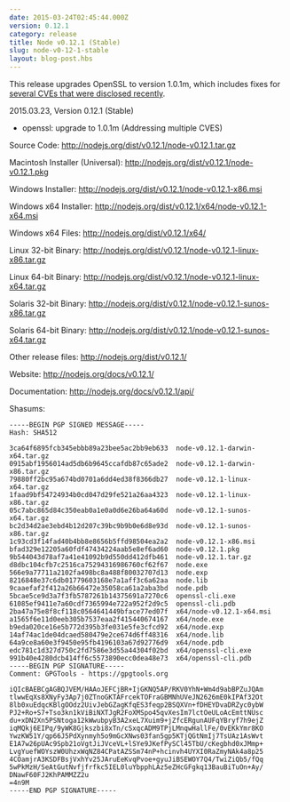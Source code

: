 ```yaml
---
date: 2015-03-24T02:45:44.000Z
version: 0.12.1
category: release
title: Node v0.12.1 (Stable)
slug: node-v0-12-1-stable
layout: blog-post.hbs
---
```


This release upgrades OpenSSL to version 1.0.1m, which includes fixes for
[several CVEs that were disclosed
recently](https://www.openssl.org/news/secadv_20150319.txt).

2015.03.23, Version 0.12.1 (Stable)

* openssl: upgrade to 1.0.1m (Addressing multiple CVES)


Source Code: http://nodejs.org/dist/v0.12.1/node-v0.12.1.tar.gz

Macintosh Installer (Universal): http://nodejs.org/dist/v0.12.1/node-v0.12.1.pkg

Windows Installer: http://nodejs.org/dist/v0.12.1/node-v0.12.1-x86.msi

Windows x64 Installer: http://nodejs.org/dist/v0.12.1/x64/node-v0.12.1-x64.msi

Windows x64 Files: http://nodejs.org/dist/v0.12.1/x64/

Linux 32-bit Binary: http://nodejs.org/dist/v0.12.1/node-v0.12.1-linux-x86.tar.gz

Linux 64-bit Binary: http://nodejs.org/dist/v0.12.1/node-v0.12.1-linux-x64.tar.gz

Solaris 32-bit Binary: http://nodejs.org/dist/v0.12.1/node-v0.12.1-sunos-x86.tar.gz

Solaris 64-bit Binary: http://nodejs.org/dist/v0.12.1/node-v0.12.1-sunos-x64.tar.gz

Other release files: http://nodejs.org/dist/v0.12.1/

Website: http://nodejs.org/docs/v0.12.1/

Documentation: http://nodejs.org/docs/v0.12.1/api/

Shasums:
```
-----BEGIN PGP SIGNED MESSAGE-----
Hash: SHA512

3ca64f6895fcb345ebbb89a23bee5ac2bb9eb633  node-v0.12.1-darwin-x64.tar.gz
0915abf1956014ad5db6b9645ccafdb87c65ade2  node-v0.12.1-darwin-x86.tar.gz
79880ff2bc95a674bd0701a6dd4ed38f8366db27  node-v0.12.1-linux-x64.tar.gz
1faad9bf54724934b0cd047d29fe521a26aa4323  node-v0.12.1-linux-x86.tar.gz
05c7abc865d84c350eab0a1e0a0d6e26ba64a60d  node-v0.12.1-sunos-x64.tar.gz
bc2d34d2ae3ebd4b12d207c39bc9b9b0e6d8e93d  node-v0.12.1-sunos-x86.tar.gz
1c93cd3f14fad40b4bb8e8656b5ffd98504ea2a2  node-v0.12.1-x86.msi
bfad329e12205a60fdf47434224aab5e8ef6ad60  node-v0.12.1.pkg
9b544043d78af7a41e41092b9d550dd412dfb461  node-v0.12.1.tar.gz
d8dbc104cfb7c2516ca75294316986760cf62f67  node.exe
566e9a77711a2102fa498bc8a488f80032707d13  node.exp
8216848e37c6db01779603168e7a1aff3c6a62aa  node.lib
9caaefaf2f412a26b66472e35058ca61a2aba3bd  node.pdb
5bcae5ce9d3a7f3fb5787261b14375691a7270c6  openssl-cli.exe
61085ef9411e7a60cdf7365994e722a952f2d9c5  openssl-cli.pdb
2ba47a75e8f8cf118c0564641449bface77ed07f  x64/node-v0.12.1-x64.msi
a1565f6e11d0eeb305b7537eaa2f415440674167  x64/node.exe
b9eda020ce16e5b772d395b3fe031e5fe3cfcd92  x64/node.exp
14af74ac1de04dcaed580479e2ce674d6ff48316  x64/node.lib
64a9ce8a60e3f9450e95fb4196103a67d92776d9  x64/node.pdb
edc781c1d327d750c2fd7586e3d55a44304f02bd  x64/openssl-cli.exe
991b40e4280dcb414ff6c5573890ecc0dea48e73  x64/openssl-cli.pdb
-----BEGIN PGP SIGNATURE-----
Comment: GPGTools - https://gpgtools.org

iQIcBAEBCgAGBQJVEM/HAAoJEFCjBR+IjGKNQ5AP/RKV0YhN+Wm4d9abBPZuJQAm
tlwwEqXs8XNyFy3Ap7j0ZTnoGKTAFrcekTOFraGBMNhUVeJN2626mE0kIPAf32Ot
8lb0xuEdqcKBlgOOdz2UivJebGZagKfqES3feqp2BSQXVn+fDHEYDvaDRZyc0ybW
PJ2+Ro+S7+Tso3kn1kViBiNXTJgR2FoXMSpo45qvXesIm7lctOeULoAcEmttNUsc
du+xDN2Xn5PSNtoga12kWwubpyB3A2xeL7Xuim9+jZfcERgunAUFqYBryf7h9ejZ
iqMQkj6EIPq/9yWK8Gjkszbi8xTn/cSxqcADM9TPjLMnqwHallFe/0vEKkYmr8KO
YwzKW51Y/qp66J5PdXynmyh5o9mGcXNws03fan5gp5KTjQGtNmIj7TsUAz1AsWvt
E1A7w26pUAc9Spb21oVgtJiJVceVL+lSYe9JKefPySCl45TbU/cKegbhd0xJMmp+
LvgYuefWOYszW0UhzxWqNZ84CPatAZSSm74nP+hcinvh4UYXI0RaZmyNAk4a8p25
4COamjrA3KSDFBsjVxhYv25JAruEeKvqPvoe+gyuJiBSEWOY7Q4/TwiZiQb5/fQq
5wPkMzH/SeAtGutNvfjfrfkc5IEL0luYbpphLAz5eZHcGFgkq13BauBiTuOn+Ay/
DNawF60FJ2KhPAMMZZ2u
=4n9M
-----END PGP SIGNATURE-----
```
